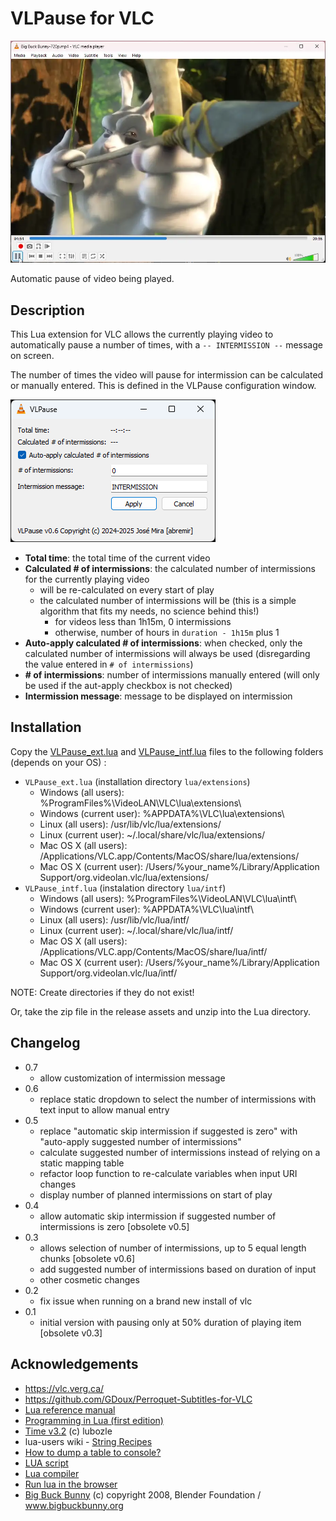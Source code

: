 # VLPause for VLC

![VLPause](./assets/VLPause.webp)

Automatic pause of video being played.

## Description

This Lua extension for VLC allows the currently playing video to automatically pause a number of times, with a `-- INTERMISSION --` message on screen.

The number of times the video will pause for intermission can be calculated or manually entered. This is defined in the VLPause configuration window.

![VLPause configuration](./assets/VLPause_Configuration.png)

* **Total time**: the total time of the current video
* **Calculated # of intermissions**: the calculated number of intermissions for the currently playing video
  * will be re-calculated on every start of play
  * the calculated number of intermissions will be (this is a simple algorithm that fits my needs, no science behind this!)
    * for videos less than 1h15m, 0 intermissions
    * otherwise, number of hours in `duration - 1h15m` plus 1
* **Auto-apply calculated # of intermissions**: when checked, only the calculated number of intermissions will always be used (disregarding the value entered in `# of intermissions`)
* **\# of intermissions**: number of intermissions manually entered (will only be used if the aut-apply checkbox is not checked)
* **Intermission message**: message to be displayed on intermission

## Installation

Copy the [VLPause_ext.lua](./src/VLPause_ext.lua) and [VLPause_intf.lua](./src/VLPause_intf.lua) files to the following folders (depends on your OS) :

* `VLPause_ext.lua` (installation directory `lua/extensions`)
  * Windows (all users): %ProgramFiles%\VideoLAN\VLC\lua\extensions\
  * Windows (current user): %APPDATA%\VLC\lua\extensions\
  * Linux (all users): /usr/lib/vlc/lua/extensions/
  * Linux (current user): ~/.local/share/vlc/lua/extensions/
  * Mac OS X (all users): /Applications/VLC.app/Contents/MacOS/share/lua/extensions/
  * Mac OS X (current user): /Users/%your_name%/Library/Application Support/org.videolan.vlc/lua/extensions/
* `VLPause_intf.lua` (instalation directory `lua/intf`)
  * Windows (all users): %ProgramFiles%\VideoLAN\VLC\lua\intf\
  * Windows (current user): %APPDATA%\VLC\lua\intf\
  * Linux (all users): /usr/lib/vlc/lua/intf/
  * Linux (current user): ~/.local/share/vlc/lua/intf/
  * Mac OS X (all users): /Applications/VLC.app/Contents/MacOS/share/lua/intf/
  * Mac OS X (current user): /Users/%your_name%/Library/Application Support/org.videolan.vlc/lua/intf/

NOTE: Create directories if they do not exist!

Or, take the zip file in the release assets and unzip into the Lua directory.

## Changelog

* 0.7
  * allow customization of intermission message
* 0.6
  * replace static dropdown to select the number of intermissions with text input to allow manual entry
* 0.5
  * replace "automatic skip intermission if suggested is zero" with "auto-apply suggested number of intermissions"
  * calculate suggested number of intermissions instead of relying on a static mapping table
  * refactor loop function to re-calculate variables when input URI changes
  * display number of planned intermissions on start of play
* 0.4
  * allow automatic skip intermission if suggested number of intermissions is zero [obsolete v0.5]
* 0.3
  * allows selection of number of intermissions, up to 5 equal length chunks [obsolete v0.6]
  * add suggested number of intermissions based on duration of input
  * other cosmetic changes
* 0.2
  * fix issue when running on a brand new install of vlc
* 0.1
  * initial version with pausing only at 50% duration of playing item [obsolete v0.3]

## Acknowledgements

* <https://vlc.verg.ca/>
* <https://github.com/GDoux/Perroquet-Subtitles-for-VLC>
* [Lua reference manual](https://www.lua.org/manual/5.4/contents.html#contents)
* [Programming in Lua (first edition)](https://www.lua.org/pil/contents.html)
* [Time v3.2](https://addons.videolan.org/p/1154032/) (c) lubozle
* lua-users wiki - [String Recipes](http://lua-users.org/wiki/StringRecipes)
* [How to dump a table to console?](https://stackoverflow.com/a/27028488/552219)
* [LUA script](https://luascripts.com/)
* [Lua compiler](https://onecompiler.com/lua)
* [Run  lua in the browser](https://glot.io/new/lua)
* [Big Buck Bunny](https://www.bigbuckbunny.org) (c) copyright 2008, Blender Foundation / www.bigbuckbunny.org
